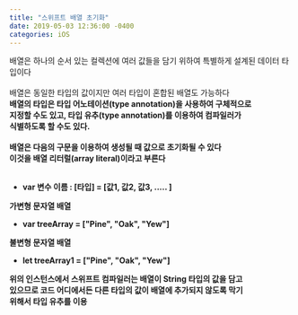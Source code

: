 ```yaml
---
title: "스위프트 배열 초기화"
date: 2019-05-03 12:36:00 -0400
categories: iOS
---
```

배열은 하나의 순서 있는 컬렉션에 여러 값들을 담기 위하여 특별하게 설계된 데이터 타입이다
<br>
<br>
배열은 동일한 타입의 값이지만 여러 타입이 혼합된 배열도 가능하다
<br>
<b>
배열의 타입은 타입 어노테이션(type annotation)을 사용하여 구체적으로<br>
지정할 수도 있고, 타입 유추(type annotation)를 이용하여 컴파일러가<br>
식별하도록 할 수도 있다.
<br>
<br>
배열은 다음의 구문을 이용하여 생성될 때 값으로 초기화될 수 있다<br>
이것을 배열 리터럴(array literal)이라고 부른다
<br>
<br>
- var 변수 이름 : [타입] = [값1, 값2, 값3, ..... ]

가변형 문자열 배열
- var treeArray = ["Pine", "Oak", "Yew"]

불변형 문자열 배열
- let treeArray1 = ["Pine", "Oak", "Yew"]

위의 인스턴스에서 스위프트 컴파일러는 배열이 String 타입의 값을 담고<br>
있으므로 코드 어디에서든 다른 타입의 값이 배열에 추가되지 않도록 막기<br>
위해서 타입 유추를 이용
